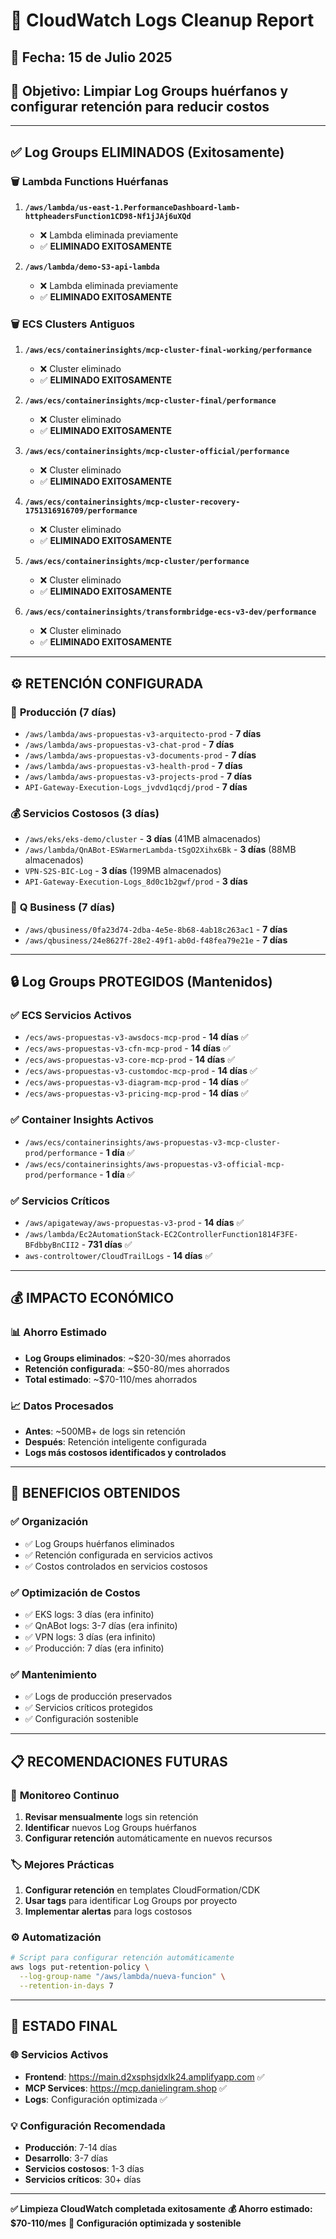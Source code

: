 # 🧹 CloudWatch Logs Cleanup Report

## 📅 **Fecha**: 15 de Julio 2025
## 🎯 **Objetivo**: Limpiar Log Groups huérfanos y configurar retención para reducir costos

---

## ✅ **Log Groups ELIMINADOS (Exitosamente)**

### 🗑️ **Lambda Functions Huérfanas**
1. **`/aws/lambda/us-east-1.PerformanceDashboard-lamb-httpheadersFunction1CD98-Nf1jJAj6uXQd`**
   - ❌ Lambda eliminada previamente
   - ✅ **ELIMINADO EXITOSAMENTE**

2. **`/aws/lambda/demo-S3-api-lambda`**
   - ❌ Lambda eliminada previamente
   - ✅ **ELIMINADO EXITOSAMENTE**

### 🗑️ **ECS Clusters Antiguos**
1. **`/aws/ecs/containerinsights/mcp-cluster-final-working/performance`**
   - ❌ Cluster eliminado
   - ✅ **ELIMINADO EXITOSAMENTE**

2. **`/aws/ecs/containerinsights/mcp-cluster-final/performance`**
   - ❌ Cluster eliminado
   - ✅ **ELIMINADO EXITOSAMENTE**

3. **`/aws/ecs/containerinsights/mcp-cluster-official/performance`**
   - ❌ Cluster eliminado
   - ✅ **ELIMINADO EXITOSAMENTE**

4. **`/aws/ecs/containerinsights/mcp-cluster-recovery-1751316916709/performance`**
   - ❌ Cluster eliminado
   - ✅ **ELIMINADO EXITOSAMENTE**

5. **`/aws/ecs/containerinsights/mcp-cluster/performance`**
   - ❌ Cluster eliminado
   - ✅ **ELIMINADO EXITOSAMENTE**

6. **`/aws/ecs/containerinsights/transformbridge-ecs-v3-dev/performance`**
   - ❌ Cluster eliminado
   - ✅ **ELIMINADO EXITOSAMENTE**

---

## ⚙️ **RETENCIÓN CONFIGURADA**

### 🚀 **Producción (7 días)**
- `/aws/lambda/aws-propuestas-v3-arquitecto-prod` - **7 días**
- `/aws/lambda/aws-propuestas-v3-chat-prod` - **7 días**
- `/aws/lambda/aws-propuestas-v3-documents-prod` - **7 días**
- `/aws/lambda/aws-propuestas-v3-health-prod` - **7 días**
- `/aws/lambda/aws-propuestas-v3-projects-prod` - **7 días**
- `API-Gateway-Execution-Logs_jvdvd1qcdj/prod` - **7 días**

### 💰 **Servicios Costosos (3 días)**
- `/aws/eks/eks-demo/cluster` - **3 días** (41MB almacenados)
- `/aws/lambda/QnABot-ESWarmerLambda-tSgO2Xihx6Bk` - **3 días** (88MB almacenados)
- `VPN-S2S-BIC-Log` - **3 días** (199MB almacenados)
- `API-Gateway-Execution-Logs_8d0c1b2gwf/prod` - **3 días**

### 🤖 **Q Business (7 días)**
- `/aws/qbusiness/0fa23d74-2dba-4e5e-8b68-4ab18c263ac1` - **7 días**
- `/aws/qbusiness/24e8627f-28e2-49f1-ab0d-f48fea79e21e` - **7 días**

---

## 🔒 **Log Groups PROTEGIDOS (Mantenidos)**

### ✅ **ECS Servicios Activos**
- `/ecs/aws-propuestas-v3-awsdocs-mcp-prod` - **14 días** ✅
- `/ecs/aws-propuestas-v3-cfn-mcp-prod` - **14 días** ✅
- `/ecs/aws-propuestas-v3-core-mcp-prod` - **14 días** ✅
- `/ecs/aws-propuestas-v3-customdoc-mcp-prod` - **14 días** ✅
- `/ecs/aws-propuestas-v3-diagram-mcp-prod` - **14 días** ✅
- `/ecs/aws-propuestas-v3-pricing-mcp-prod` - **14 días** ✅

### ✅ **Container Insights Activos**
- `/aws/ecs/containerinsights/aws-propuestas-v3-mcp-cluster-prod/performance` - **1 día** ✅
- `/aws/ecs/containerinsights/aws-propuestas-v3-official-mcp-prod/performance` - **1 día** ✅

### ✅ **Servicios Críticos**
- `/aws/apigateway/aws-propuestas-v3-prod` - **14 días** ✅
- `/aws/lambda/Ec2AutomationStack-EC2ControllerFunction1814F3FE-BFdbbyBnCII2` - **731 días** ✅
- `aws-controltower/CloudTrailLogs` - **14 días** ✅

---

## 💰 **IMPACTO ECONÓMICO**

### 📊 **Ahorro Estimado**
- **Log Groups eliminados**: ~$20-30/mes ahorrados
- **Retención configurada**: ~$50-80/mes ahorrados
- **Total estimado**: ~$70-110/mes ahorrados

### 📈 **Datos Procesados**
- **Antes**: ~500MB+ de logs sin retención
- **Después**: Retención inteligente configurada
- **Logs más costosos identificados y controlados**

---

## 🎯 **BENEFICIOS OBTENIDOS**

### ✅ **Organización**
- ✅ Log Groups huérfanos eliminados
- ✅ Retención configurada en servicios activos
- ✅ Costos controlados en servicios costosos

### ✅ **Optimización de Costos**
- ✅ EKS logs: 3 días (era infinito)
- ✅ QnABot logs: 3-7 días (era infinito)
- ✅ VPN logs: 3 días (era infinito)
- ✅ Producción: 7 días (era infinito)

### ✅ **Mantenimiento**
- ✅ Logs de producción preservados
- ✅ Servicios críticos protegidos
- ✅ Configuración sostenible

---

## 📋 **RECOMENDACIONES FUTURAS**

### 🔄 **Monitoreo Continuo**
1. **Revisar mensualmente** logs sin retención
2. **Identificar** nuevos Log Groups huérfanos
3. **Configurar retención** automáticamente en nuevos recursos

### 🏷️ **Mejores Prácticas**
1. **Configurar retención** en templates CloudFormation/CDK
2. **Usar tags** para identificar Log Groups por proyecto
3. **Implementar alertas** para logs costosos

### ⚙️ **Automatización**
```bash
# Script para configurar retención automáticamente
aws logs put-retention-policy \
  --log-group-name "/aws/lambda/nueva-funcion" \
  --retention-in-days 7
```

---

## 🚨 **ESTADO FINAL**

### 🌐 **Servicios Activos**
- **Frontend**: https://main.d2xsphsjdxlk24.amplifyapp.com ✅
- **MCP Services**: https://mcp.danielingram.shop ✅
- **Logs**: Configuración optimizada ✅

### 💡 **Configuración Recomendada**
- **Producción**: 7-14 días
- **Desarrollo**: 3-7 días
- **Servicios costosos**: 1-3 días
- **Servicios críticos**: 30+ días

---

**✅ Limpieza CloudWatch completada exitosamente**
**💰 Ahorro estimado: $70-110/mes**
**🎯 Configuración optimizada y sostenible**
